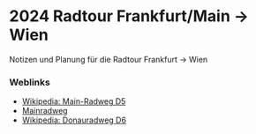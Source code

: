 [modeline]: # ( vim: set fenc=utf-8 filetype=markdown ts=3 sts=3 sw=3 expandtab: )
# 2024 Radtour Frankfurt/Main -> Wien

Notizen und Planung für die Radtour Frankfurt -> Wien


### Weblinks

- [Wikipedia: Main-Radweg D5](https://de.wikipedia.org/wiki/Main-Radweg)
- [Mainradweg](https://www.mainradweg.com)
- [Wikipedia: Donauradweg D6](https://de.wikipedia.org/wiki/Donauradweg_(D6))
